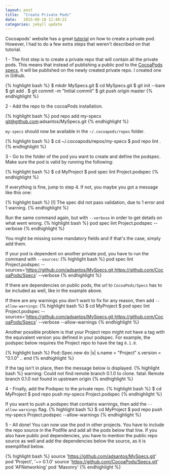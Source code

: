 ```yaml
---
layout: post
title:  "Create Private Pods"
date:   2015-09-18 11:40:22
categories: jekyll update
---
```

Cocoapods' website has a great [tutorial][privatePodCocoapodsTutorial] on how to create a private pod. However, I had to do a few extra steps that weren't described on that tutorial.

1 - The first step is to create a private repo that will contain all the
private pods. This means that instead of publishing a public pod to the
[CocoaPods specs][cocoaPodsSpecs], it will be published on the newly created private
repo. I created one in Github.

{% highlight bash %}
$ mkdir MySpecs.git
$ cd MySpecs.git
$ git init --bare
$ git add .
$ git commit -m "Initial commit"
$ git push origin master
{% endhighlight %}

2 - Add the repo to the cocoaPods installation.

{% highlight bash %}
pod repo add my-specs git@github.com:adsantos/MySpecs.git
{% endhighlight %}

`my-specs` should now be available in the `~/.cocoapods/repos` folder.

{% highlight bash %}
$ cd ~/.cocoapods/repos/my-specs
$ pod repo lint .
{% endhighlight %}

3 - Go to the folder of the pod you want to create and define the podspec. Make
sure the pod is valid by running the following:


{% highlight bash %}
$ cd MyProject
$ pod spec lint Project.podspec
{% endhighlight %}

If everything is fine, jump to step 4.
If not, you maybe you got a message like this one:

{% highlight bash %}
[!] The spec did not pass validation, due to 1 error and 1 warning.
{% endhighlight %}

Run the same command again, but with `--verbose` in order to get details
on what went wrong.
{% highlight bash %}
pod spec lint Project.podspec --verbose
{% endhighlight %}

You might be missing some mandatory fields and if that's the case, simply add
them.

If your pod is dependent on another private pod, you have to run the command
with `--sources`:
{% highlight bash %}
pod spec lint Project.podspec
--sources='https://github.com/adsantos/MySpecs.git,https://github.com/CocoaPods/Specs' --verbose
{% endhighlight %}

If there are dependencies on public pods, the url to `CocoaPods/Specs` has to be
included as well, like in the example above.

If there are any warnings you don't want to fix for any reason, then
add `--allow-warnings`:
{% highlight bash %}
$ cd MyProject
$ pod spec lint Project.podspec
--sources='https://github.com/adsantos/MySpecs.git,https://github.com/CocoaPods/Specs'
--verbose --allow-warnings
{% endhighlight %}

Another possible problem is that your Project repo might not have a tag with
the equivalent version you defined in your podspec. For example, the podspec
below requires the Project repo to have the tag `0.1.0`.

{% highlight bash %}
Pod::Spec.new do |s|
  s.name         = "Project"
  s.version      = "0.1.0"
  ..
end
{% endhighlight %}

If the tag isn't in place, then the message below is displayed.
{% highlight bash %}
warning: Could not find remote branch 0.1.0 to clone.
fatal: Remote branch 0.1.0 not found in upstream origin
{% endhighlight %}

4 - Finally, add the Podspec to the private repo.
{% highlight bash %}
$ cd MyProject
$ pod repo push my-specs Project.podspec
{% endhighlight %}

If you want to push a podspec that contains warnings, then add the
`--allow-warnings` flag.
{% highlight bash %}
$ cd MyProject
$ pod repo push my-specs Project.podspec --allow-warnings
{% endhighlight %}

5 - All done! You can now use the pod in other projects. You have to include the
repo source in the Podfile and add all the pods below that line. If you also
have public pod dependencies, you have
to mention the public repo source as well and add the dependencies below the
source, as it is exemplified below.

{% highlight bash %}
source 'https://github.com/adsantos/MySpecs.git'
pod 'Project', '~> 0.1.0'
source 'https://github.com/CocoaPods/Specs.git'
pod 'AFNetworking'
pod 'Masonry'
{% endhighlight %}

[privatePodCocoapodsTutorial]: https://guides.cocoapods.org/making/private-cocoapods.html

[cocoaPodsSpecs]: https://github.com/CocoaPods/Specs.git
